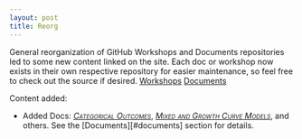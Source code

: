 ```yaml
---
layout: post
title: Reorg
---
```


General reorganization of GitHub Workshops and Documents repositories led to some new content linked on the site.  Each doc or workshop now exists in their own respective repository for easier maintenance, so feel free to check out the source if desired. [Workshops](https://github.com/m-clark/Workshops) [Documents](https://github.com/m-clark/docs)  

Content added:
<br>

- Added Docs: [<span style="font-variant:small-caps; font-style:italic;">Categorical Outcomes</span>](../docs/logregmodels.html), 
[<span style="font-variant:small-caps; font-style:italic;">Mixed and Growth Curve Models</span>](../mixed-growth-comparison/), and others.  See the [Documents][#documents] section for details. 
